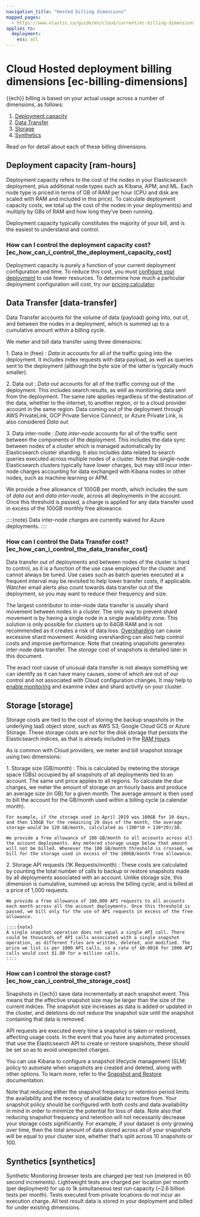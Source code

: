 ```yaml
---
navigation_title: "Hosted billing dimensions"
mapped_pages:
  - https://www.elastic.co/guide/en/cloud/current/ec-billing-dimensions.html
applies_to:
  deployment:
    ess: all
---
```


# Cloud Hosted deployment billing dimensions [ec-billing-dimensions]

{{ech}} billing is based on your actual usage across a number of dimensions, as follows:

1. [Deployment capacity](#ram-hours)
2. [Data Transfer](#data-transfer)
3. [Storage](#storage)
4. [Synthetics](#synthetics)

Read on for detail about each of these billing dimensions.


## Deployment capacity [ram-hours] 

Deployment capacity refers to the cost of the nodes in your Elasticsearch deployment, plus additional node types such as Kibana, APM, and ML.  Each node type is priced in terms of GB of RAM per hour (CPU and disk are scaled with RAM and included in this price).  To calculate deployment capacity costs, we total up the cost of the nodes in your deployment(s) and multiply by GBs of RAM and how long they’ve been running.

Deployment capacity typically constitutes the majority of your bill, and is the easiest to understand and control.


### How can I control the deployment capacity cost? [ec_how_can_i_control_the_deployment_capacity_cost] 

Deployment capacity is purely a function of your current deployment configuration and time.  To reduce this cost, you must [configure your deployment](../../deploy/elastic-cloud/configure.md) to use fewer resources.  To determine how much a particular deployment configuration will cost, try our [pricing calculator](https://cloud.elastic.co/pricing).


## Data Transfer [data-transfer] 

Data Transfer accounts for the volume of data (payload) going into, out of, and between the nodes in a deployment, which is summed up to a cumulative amount within a billing cycle.

We meter and bill data transfer using three dimensions:

1. Data in (free)
:   *Data in* accounts for all of the traffic going into the deployment. It includes index requests with data payload, as well as queries sent to the deployment (although the byte size of the latter is typically much smaller).

2. Data out
:   *Data out* accounts for all of the traffic coming out of the deployment. This includes search results, as well as monitoring data sent from the deployment. The same rate applies regardless of the destination of the data, whether to the internet, to another region, or to a cloud provider account in the same region. Data coming out of the deployment through AWS PrivateLink, GCP Private Service Connect, or Azure Private Link, is also considered *Data out*.

3. Data inter-node
:   *Data inter-node* accounts for all of the traffic sent between the components of the deployment. This includes the data sync between nodes of a cluster which is managed automatically by Elasticsearch cluster sharding. It also includes data related to search queries executed across multiple nodes of a cluster. Note that single-node Elasticsearch clusters typically have lower charges, but may still incur inter-node charges accounting for data exchanged with Kibana nodes or other nodes, such as machine learning or APM.

We provide a free allowance of 100GB per month, which includes the sum of *data out* and *data inter-node*, across all deployments in the account. Once this threshold is passed, a charge is applied for any data transfer used in excess of the 100GB monthly free allowance.

::::{note} 
Data inter-node charges are currently waived for Azure deployments.
::::



### How can I control the Data Transfer cost? [ec_how_can_i_control_the_data_transfer_cost] 

Data transfer out of deployments and between nodes of the cluster is hard to control, as it is a function of the use case employed for the cluster and cannot always be tuned. Use cases such as batch queries executed at a frequent interval may be revisited to help lower transfer costs, if applicable. Watcher email alerts also count towards data transfer out of the deployment, so you may want to reduce their frequency and size.

The largest contributor to inter-node data transfer is usually shard movement between nodes in a cluster.  The only way to prevent shard movement is by having a single node in a single availability zone. This solution is only possible for clusters up to 64GB RAM and is not recommended as it creates a risk of data loss. [Oversharding](/deploy-manage/production-guidance/optimize-performance/size-shards.md) can cause excessive shard movement. Avoiding oversharding can also help control costs and improve performance. Note that creating snapshots generates inter-node data transfer. The *storage* cost of snapshots is detailed later in this document.

The exact root cause of unusual data transfer is not always something we can identify as it can have many causes, some of which are out of our control and not associated with Cloud configuration changes.  It may help to [enable monitoring](../../monitor/stack-monitoring/elastic-cloud-stack-monitoring.md) and examine index and shard activity on your cluster.


## Storage [storage] 

Storage costs are tied to the cost of storing the backup snapshots in the underlying IaaS object store, such as AWS S3, Google Cloud GCS or Azure Storage. These storage costs are *not* for the disk storage that persists the Elasticsearch indices, as that is already included in the [RAM Hours](#ram-hours).

As is common with Cloud providers, we meter and bill snapshot storage using two dimensions:

1. Storage size (GB/month)
:   This is calculated by metering the storage space (GBs) occupied by all snapshots of all deployments tied to an account. The same unit price applies to all regions. To calculate the due charges, we meter the amount of storage on an hourly basis and produce an average size (in GB) for a given month. The average amount is then used to bill the account for the GB/month used within a billing cycle (a calendar month).

    For example, if the storage used in April 2019 was 100GB for 10 days, and then 130GB for the remaining 20 days of the month, the average storage would be 120 GB/month, calculated as (100*10 + 130*20)/30.

    We provide a free allowance of 100 GB/month to all accounts across all the account deployments. Any metered storage usage below that amount will not be billed. Whenever the 100 GB/month threshold is crossed, we bill for the storage used in excess of the 100GB/month free allowance.


2. Storage API requests (1K Requests/month)
:   These costs are calculated by counting the total number of calls to backup or restore snapshots made by all deployments associated with an account. Unlike storage size, this dimension is cumulative, summed up across the billing cycle, and is billed at a price of 1,000 requests.

    We provide a free allowance of 100,000 API requests to all accounts each month across all the account deployments. Once this threshold is passed, we bill only for the use of API requests in excess of the free allowance.

    ::::{note} 
    A single snapshot operation does not equal a single API call. There could be thousands of API calls associated with a single snapshot operation, as different files are written, deleted, and modified. The price we list is per 1000 API calls, so a rate of $0.0018 for 1000 API calls would cost $1.80 for a million calls.
    ::::



### How can I control the storage cost? [ec_how_can_i_control_the_storage_cost] 

Snapshots in {{ech}} save data incrementally at each snapshot event. This means that the effective snapshot size may be larger than the size of the current indices. The snapshot size increases as data is added or updated in the cluster, and deletions do not reduce the snapshot size until the snapshot containing that data is removed.

API requests are executed every time a snapshot is taken or restored, affecting usage costs. In the event that you have any automated processes that use the Elasticsearch API to create or restore snapshots, these should be set so as to avoid unexpected charges.

You can use Kibana to configure a snapshot lifecycle management (SLM) policy to automate when snapshots are created and deleted, along with other options. To learn more, refer to the [Snapshot and Restore](../../tools/snapshot-and-restore/create-snapshots.md) documentation.

Note that reducing either the snapshot frequency or retention period limits the availability and the recency of available data to restore from. Your snapshot policy should be configured with both costs and data availability in mind in order to minimize the potential for loss of data. Note also that reducing snapshot frequency and retention will not necessarily decrease your storage costs significantly. For example, if your dataset is only growing over time, then the total amount of data stored across all of your snapshots will be equal to your cluster size, whether that’s split across 10 snapshots or 100.


## Synthetics [synthetics] 

Synthetic Monitoring browser tests are charged per test run (metered in 60 second increments). Lightweight tests are charged per location per month (per deployment) for up to 1k simultaneous test run capacity (~2.6 billion tests per month). Tests executed from private locations do not incur an execution charge. All test result data is stored in your deployment and billed for under existing dimensions.

